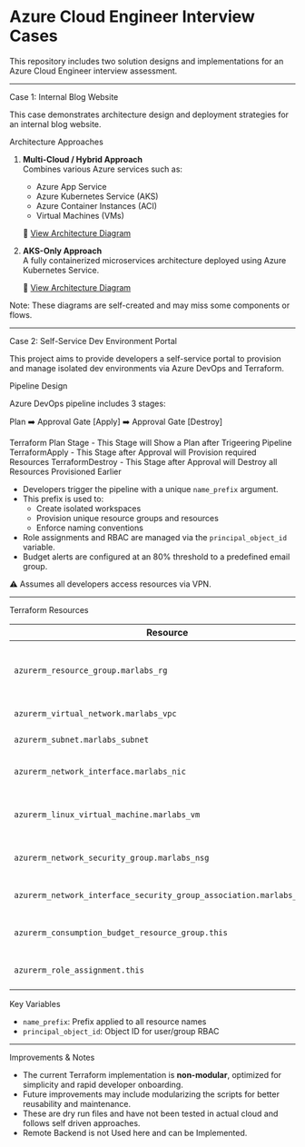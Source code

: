 
# Azure Cloud Engineer Interview Cases

This repository includes two solution designs and implementations for an Azure Cloud Engineer interview assessment.

---

Case 1: Internal Blog Website

This case demonstrates architecture design and deployment strategies for an internal blog website.

Architecture Approaches

1. **Multi-Cloud / Hybrid Approach**  
   Combines various Azure services such as:
   - Azure App Service  
   - Azure Kubernetes Service (AKS)  
   - Azure Container Instances (ACI)  
   - Virtual Machines (VMs)  

   📎 [View Architecture Diagram](https://drive.google.com/file/d/1jPap_a9QGvAc1uipyziqYZj5vfJzEKMF/view?usp=drive_link)

2. **AKS-Only Approach**  
   A fully containerized microservices architecture deployed using Azure Kubernetes Service.

   📎 [View Architecture Diagram](https://drive.google.com/file/d/1LZjQ99Vb10wLbF3pYrGQbXs1FJDCUFL4/view?usp=drive_link)

Note: These diagrams are self-created and may miss some components or flows.

---

Case 2: Self-Service Dev Environment Portal

This project aims to provide developers a self-service portal to provision and manage isolated dev environments via Azure DevOps and Terraform.

Pipeline Design

Azure DevOps pipeline includes 3 stages:

Plan ➡️ Approval Gate [Apply] ➡️ Approval Gate [Destroy]

Terraform Plan Stage - This Stage will Show a Plan after Trigeering Pipeline
TerraformApply - This Stage after Approval will Provision required Resources
TerraformDestroy - This Stage after Approval will Destroy all Resources Provisioned Earlier

- Developers trigger the pipeline with a unique `name_prefix` argument.
- This prefix is used to:
  - Create isolated workspaces
  - Provision unique resource groups and resources
  - Enforce naming conventions
- Role assignments and RBAC are managed via the `principal_object_id` variable.
- Budget alerts are configured at an 80% threshold to a predefined email group.

⚠️ Assumes all developers access resources via VPN.

---

Terraform Resources

| Resource | Description |
|---------|-------------|
| `azurerm_resource_group.marlabs_rg` | Creates a resource group (Central India) |
| `azurerm_virtual_network.marlabs_vpc` | Defines VNet (10.0.0.0/16) |
| `azurerm_subnet.marlabs_subnet` | Subnet (10.0.2.0/24) |
| `azurerm_network_interface.marlabs_nic` | NIC with dynamic private IP |
| `azurerm_linux_virtual_machine.marlabs_vm` | Ubuntu VM with password auth |
| `azurerm_network_security_group.marlabs_nsg` | NSG allowing SSH (22) and HTTP (80) |
| `azurerm_network_interface_security_group_association.marlabs_nisga` | NSG association with NIC |
| `azurerm_consumption_budget_resource_group.this` | ₹15/month budget with 80% alert |
| `azurerm_role_assignment.this` | Contributor role assignment |

Key Variables

- `name_prefix`: Prefix applied to all resource names
- `principal_object_id`: Object ID for user/group RBAC

---
 

Improvements & Notes

- The current Terraform implementation is **non-modular**, optimized for simplicity and rapid developer onboarding.
- Future improvements may include modularizing the scripts for better reusability and maintenance.
- These are dry run files and have not been tested in actual cloud and follows self driven approaches.
- Remote Backend is not Used here and can be Implemented.

